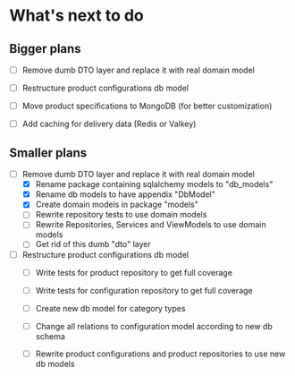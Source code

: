 # What's next to do

## Bigger plans
- [ ] Remove dumb DTO layer and replace it with real domain model
- [ ] Restructure product configurations db model
- [ ] Move product specifications to MongoDB (for better customization)
- [ ] Add caching for delivery data (Redis or Valkey)


## Smaller plans
- [ ] Remove dumb DTO layer and replace it with real domain model
    - [X] Rename package containing sqlalchemy models to "db_models"
    - [X] Rename db models to have appendix "DbModel"
    - [X] Create domain models in package "models"
    - [ ] Rewrite repository tests to use domain models
    - [ ] Rewrite Repositories, Services and ViewModels to use domain models
    - [ ] Get rid of this dumb "dto" layer

- [ ] Restructure product configurations db model
    - [ ] Write tests for product repository to get full coverage
    - [ ] Write tests for configuration repository to get full coverage
    - [ ] Create new db model for category types
    - [ ] Change all relations to configuration model according to new db schema
    - [ ] Rewrite product configurations and product repositories to use new db models

